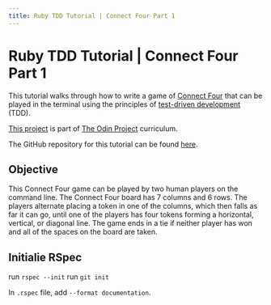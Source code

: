 ```yaml
---
title: Ruby TDD Tutorial | Connect Four Part 1
---
```


# Ruby TDD Tutorial | Connect Four Part 1

This tutorial walks through how to write a game of [Connect Four](https://en.wikipedia.org/wiki/Connect_Four) that can be played in the terminal using the principles of [test-driven development](https://en.wikipedia.org/wiki/Test-driven_development) (TDD). 

[This project](https://www.theodinproject.com/courses/ruby-programming/lessons/testing-your-ruby-code?ref=lnav) is part of [The Odin Project](https://www.theodinproject.com) curriculum.

The GitHub repository for this tutorial can be found [here](https://github.com/leila-alderman/connect_four).

## Objective

This Connect Four game can be played by two human players on the command line. The Connect Four board has 7 columns and 6 rows. The players alternate placing a token in one of the columns, which then falls as far it can go, until one of the players has four tokens forming a horizontal, vertical, or diagonal line. The game ends in a tie if neither player has won and all of the spaces on the board are taken. 

## Initialie RSpec

run `rspec --init`
run `git init`

In `.rspec` file, add `--format documentation`.